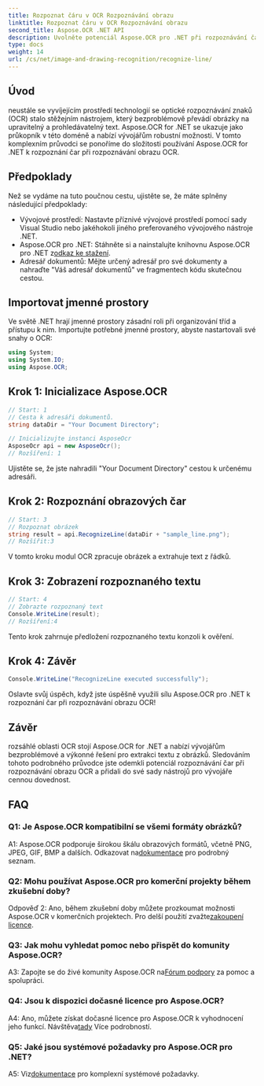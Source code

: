 ```yaml
---
title: Rozpoznat čáru v OCR Rozpoznávání obrazu
linktitle: Rozpoznat čáru v OCR Rozpoznávání obrazu
second_title: Aspose.OCR .NET API
description: Uvolněte potenciál Aspose.OCR pro .NET při rozpoznávání čar při rozpoznávání obrázků OCR. Vývojářský průvodce bezproblémovou extrakcí textu z obrázků.
type: docs
weight: 14
url: /cs/net/image-and-drawing-recognition/recognize-line/
---
```

## Úvod

neustále se vyvíjejícím prostředí technologií se optické rozpoznávání znaků (OCR) stalo stěžejním nástrojem, který bezproblémově převádí obrázky na upravitelný a prohledávatelný text. Aspose.OCR for .NET se ukazuje jako průkopník v této doméně a nabízí vývojářům robustní možnosti. V tomto komplexním průvodci se ponoříme do složitosti používání Aspose.OCR for .NET k rozpoznání čar při rozpoznávání obrazu OCR.

## Předpoklady

Než se vydáme na tuto poučnou cestu, ujistěte se, že máte splněny následující předpoklady:

- Vývojové prostředí: Nastavte příznivé vývojové prostředí pomocí sady Visual Studio nebo jakéhokoli jiného preferovaného vývojového nástroje .NET.
-  Aspose.OCR pro .NET: Stáhněte si a nainstalujte knihovnu Aspose.OCR pro .NET z[odkaz ke stažení](https://releases.aspose.com/ocr/net/).
- Adresář dokumentů: Mějte určený adresář pro své dokumenty a nahraďte "Váš adresář dokumentů" ve fragmentech kódu skutečnou cestou.

## Importovat jmenné prostory

Ve světě .NET hrají jmenné prostory zásadní roli při organizování tříd a přístupu k nim. Importujte potřebné jmenné prostory, abyste nastartovali své snahy o OCR:

```csharp
using System;
using System.IO;
using Aspose.OCR;
```

## Krok 1: Inicializace Aspose.OCR

```csharp
// Start: 1
// Cesta k adresáři dokumentů.
string dataDir = "Your Document Directory";

// Inicializujte instanci AsposeOcr
AsposeOcr api = new AsposeOcr();
// Rozšíření: 1
```

Ujistěte se, že jste nahradili "Your Document Directory" cestou k určenému adresáři.

## Krok 2: Rozpoznání obrazových čar

```csharp
// Start: 3
// Rozpoznat obrázek
string result = api.RecognizeLine(dataDir + "sample_line.png");
// Rozšířit:3
```

V tomto kroku modul OCR zpracuje obrázek a extrahuje text z řádků.

## Krok 3: Zobrazení rozpoznaného textu

```csharp
// Start: 4
// Zobrazte rozpoznaný text
Console.WriteLine(result);
// Rozšíření:4
```

Tento krok zahrnuje předložení rozpoznaného textu konzoli k ověření.

## Krok 4: Závěr

```csharp
Console.WriteLine("RecognizeLine executed successfully");
```

Oslavte svůj úspěch, když jste úspěšně využili sílu Aspose.OCR pro .NET k rozpoznání čar při rozpoznávání obrazu OCR!

## Závěr

rozsáhlé oblasti OCR stojí Aspose.OCR for .NET a nabízí vývojářům bezproblémové a výkonné řešení pro extrakci textu z obrázků. Sledováním tohoto podrobného průvodce jste odemkli potenciál rozpoznávání čar při rozpoznávání obrazu OCR a přidali do své sady nástrojů pro vývojáře cennou dovednost.

## FAQ

### Q1: Je Aspose.OCR kompatibilní se všemi formáty obrázků?

 A1: Aspose.OCR podporuje širokou škálu obrazových formátů, včetně PNG, JPEG, GIF, BMP a dalších. Odkazovat na[dokumentace](https://reference.aspose.com/ocr/net/) pro podrobný seznam.

### Q2: Mohu používat Aspose.OCR pro komerční projekty během zkušební doby?

 Odpověď 2: Ano, během zkušební doby můžete prozkoumat možnosti Aspose.OCR v komerčních projektech. Pro delší použití zvažte[zakoupení licence](https://purchase.aspose.com/buy).

### Q3: Jak mohu vyhledat pomoc nebo přispět do komunity Aspose.OCR?

 A3: Zapojte se do živé komunity Aspose.OCR na[Fórum podpory](https://forum.aspose.com/c/ocr/16) za pomoc a spolupráci.

### Q4: Jsou k dispozici dočasné licence pro Aspose.OCR?

A4: Ano, můžete získat dočasné licence pro Aspose.OCR k vyhodnocení jeho funkcí. Návštěva[tady](https://purchase.aspose.com/temporary-license/) Více podrobností.

### Q5: Jaké jsou systémové požadavky pro Aspose.OCR pro .NET?

 A5: Viz[dokumentace](https://reference.aspose.com/ocr/net/) pro komplexní systémové požadavky.